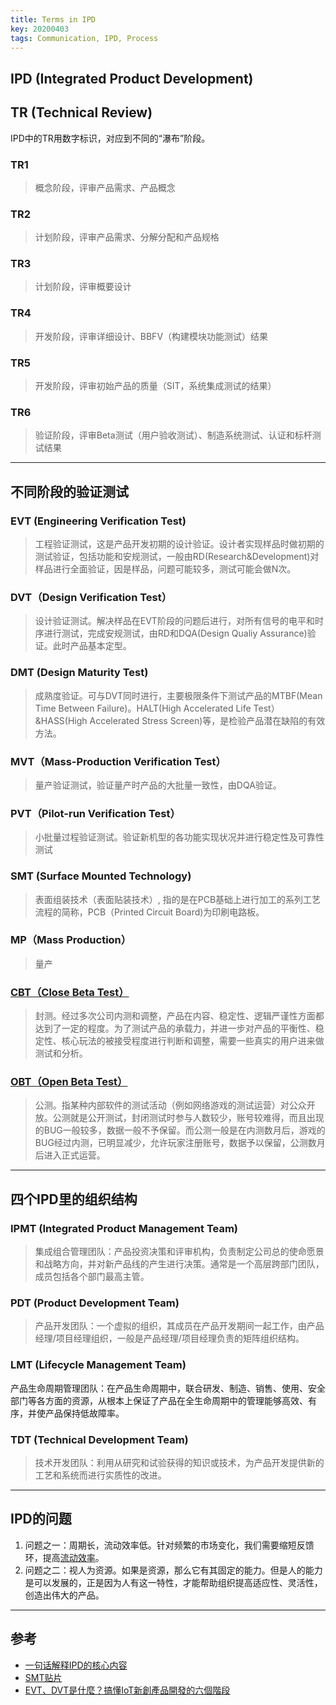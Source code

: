 ```yaml
---
title: Terms in IPD
key: 20200403
tags: Communication, IPD, Process
---
```


## IPD (Integrated Product Development)

## TR (Technical Review)

IPD中的TR用数字标识，对应到不同的“瀑布”阶段。

<!--more-->

### TR1 

> 概念阶段，评审产品需求、产品概念

### TR2

> 计划阶段，评审产品需求、分解分配和产品规格

### TR3

> 计划阶段，评审概要设计

### TR4

> 开发阶段，评审详细设计、BBFV（构建模块功能测试）结果

### TR5

> 开发阶段，评审初始产品的质量（SIT，系统集成测试的结果）

### TR6

> 验证阶段，评审Beta测试（用户验收测试）、制造系统测试、认证和标杆测试结果

---

## 不同阶段的验证测试

### EVT (Engineering Verification Test)

> 工程验证测试，这是产品开发初期的设计验证。设计者实现样品时做初期的测试验证，包括功能和安规测试，一般由RD(Research&Development)对样品进行全面验证，因是样品，问题可能较多，测试可能会做N次。

### DVT（Design Verification Test）

> 设计验证测试。解决样品在EVT阶段的问题后进行，对所有信号的电平和时序进行测试，完成安规测试，由RD和DQA(Design Qualiy Assurance)验证。此时产品基本定型。

### DMT (Design Maturity Test)

> 成熟度验证。可与DVT同时进行，主要极限条件下测试产品的MTBF(Mean Time Between Failure)。HALT(High Accelerated Life Test）&HASS(High Accelerated Stress Screen)等，是检验产品潜在缺陷的有效方法。

### MVT（Mass-Production Verification Test）

> 量产验证测试，验证量产时产品的大批量一致性，由DQA验证。

### PVT（Pilot-run Verification Test）

> 小批量过程验证测试。验证新机型的各功能实现状况并进行稳定性及可靠性测试

### SMT (Surface Mounted Technology)

> 表面组装技术（表面贴装技术）, 指的是在PCB基础上进行加工的系列工艺流程的简称，PCB（Printed Circuit Board)为印刷电路板。

### MP（Mass Production）

> 量产

### [CBT（Close Beta Test）](https://baike.baidu.com/item/封闭测试)

> 封测。经过多次公司内测和调整，产品在内容、稳定性、逻辑严谨性方面都达到了一定的程度。为了测试产品的承载力，并进一步对产品的平衡性、稳定性、核心玩法的被接受程度进行判断和调整，需要一些真实的用户进来做测试和分析。

### [OBT（Open Beta Test）](https://baike.baidu.com/item/公开测试/7026970?fromtitle=公测&fromid=8480446)

> 公测。指某种内部软件的测试活动（例如网络游戏的测试运营）对公众开放。公测就是公开测试，封闭测试时参与人数较少，账号较难得，而且出现的BUG一般较多，数据一般不予保留。而公测一般是在内测数月后，游戏的BUG经过内测，已明显减少，允许玩家注册账号，数据予以保留，公测数月后进入正式运营。

---

## 四个IPD里的组织结构

### IPMT (Integrated Product Management Team)

> 集成组合管理团队：产品投资决策和评审机构，负责制定公司总的使命愿景和战略方向，并对新产品线的产生进行决策。通常是一个高层跨部门团队，成员包括各个部门最高主管。

### PDT (Product Development Team)

> 产品开发团队：一个虚拟的组织，其成员在产品开发期间一起工作，由产品经理/项目经理组织，一般是产品经理/项目经理负责的矩阵组织结构。

### LMT (Lifecycle Management Team)

产品生命周期管理团队：在产品生命周期中，联合研发、制造、销售、使用、安全部门等各方面的资源，从根本上保证了产品在全生命周期中的管理能够高效、有序，并使产品保持低故障率。

### TDT (Technical Development Team)

> 技术开发团队：利用从研究和试验获得的知识或技术，为产品开发提供新的工艺和系统而进行实质性的改进。

---

## IPD的问题

1. 问题之一：周期长，流动效率低。针对频繁的市场变化，我们需要缩短反馈环，提高[流动效率](https://www.jrothman.com/mpd/agile/2015/09/resource-efficiency-vs-flow-efficiency-part-1-seeing-your-system/)。
1. 问题之二：视人为资源。如果是资源，那么它有其固定的能力。但是人的能力是可以发展的，正是因为人有这一特性，才能帮助组织提高适应性、灵活性，创造出伟大的产品。

---

## 参考

* [一句话解释IPD的核心内容](https://www.jianshu.com/p/cd04d7de2413)
* [SMT贴片](https://baike.baidu.com/item/SMT贴片/10112579)
* [EVT、DVT是什麼？搞懂IoT新創產品開發的六個階段](https://mag.addmaker.tw/2019/11/15/evt、dvt是什麼？搞懂iot-新創產品開發的六個階段/)